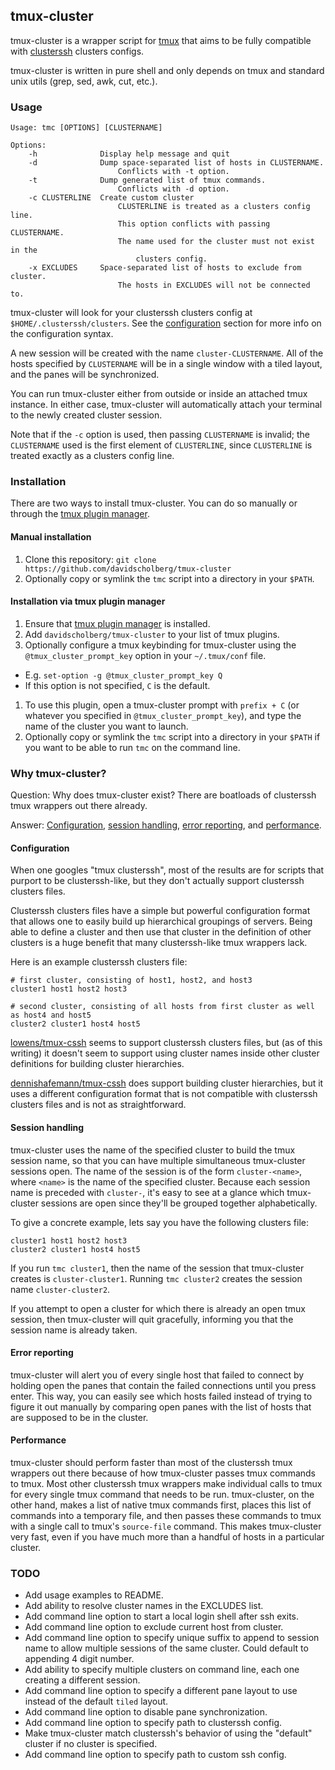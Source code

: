## tmux-cluster

tmux-cluster is a wrapper script for [tmux](http://tmux.sourceforge.net/) that aims to be fully compatible with [clusterssh](https://github.com/duncs/clusterssh) clusters configs.

tmux-cluster is written in pure shell and only depends on tmux and standard unix utils (grep, sed, awk, cut, etc.).

### Usage

```
Usage: tmc [OPTIONS] [CLUSTERNAME]

Options:
    -h              Display help message and quit
    -d              Dump space-separated list of hosts in CLUSTERNAME.
                        Conflicts with -t option.
    -t              Dump generated list of tmux commands.
                        Conflicts with -d option.
    -c CLUSTERLINE  Create custom cluster
                        CLUSTERLINE is treated as a clusters config line.
                        This option conflicts with passing CLUSTERNAME.
                        The name used for the cluster must not exist in the
                            clusters config.
    -x EXCLUDES     Space-separated list of hosts to exclude from cluster.
                        The hosts in EXCLUDES will not be connected to.
```

tmux-cluster will look for your clusterssh clusters config at `$HOME/.clusterssh/clusters`. See the [configuration](#configuration) section for more info on the configuration syntax.

A new session will be created with the name `cluster-CLUSTERNAME`. All of the hosts specified by `CLUSTERNAME` will be in a single window with a tiled layout, and the panes will be synchronized.

You can run tmux-cluster either from outside or inside an attached tmux instance. In either case, tmux-cluster will automatically attach your terminal to the newly created cluster session.

Note that if the `-c` option is used, then passing `CLUSTERNAME` is invalid; the `CLUSTERNAME` used is the first element of `CLUSTERLINE`, since `CLUSTERLINE` is treated exactly as a clusters config line.

### Installation

There are two ways to install tmux-cluster. You can do so manually or through the [tmux plugin manager](https://github.com/tmux-plugins/tpm).

#### Manual installation

1. Clone this repository: `git clone https://github.com/davidscholberg/tmux-cluster`
1. Optionally copy or symlink the `tmc` script into a directory in your `$PATH`.

#### Installation via tmux plugin manager

1. Ensure that [tmux plugin manager](https://github.com/tmux-plugins/tpm) is installed.
1. Add `davidscholberg/tmux-cluster` to your list of tmux plugins.
1. Optionally configure a tmux keybinding for tmux-cluster using the `@tmux_cluster_prompt_key` option in your `~/.tmux/conf` file.
  * E.g. `set-option -g @tmux_cluster_prompt_key Q`
  * If this option is not specified, `C` is the default.
1. To use this plugin, open a tmux-cluster prompt with `prefix + C` (or whatever you specified in `@tmux_cluster_prompt_key`), and type the name of the cluster you want to launch.
1. Optionally copy or symlink the `tmc` script into a directory in your `$PATH` if you want to be able to run `tmc` on the command line.

### Why tmux-cluster?

Question: Why does tmux-cluster exist? There are boatloads of clusterssh tmux wrappers out there already.

Answer: [Configuration](#configuration), [session handling](#session-handling), [error reporting](#error-reporting), and [performance](#performance).

#### Configuration

When one googles "tmux clusterssh", most of the results are for scripts that purport to be clusterssh-like, but they don't actually support clusterssh clusters files.

Clusterssh clusters files have a simple but powerful configuration format that allows one to easily build up hierarchical groupings of servers. Being able to define a cluster and then use that cluster in the definition of other clusters is a huge benefit that many clusterssh-like tmux wrappers lack.

Here is an example clusterssh clusters file:

```
# first cluster, consisting of host1, host2, and host3
cluster1 host1 host2 host3

# second cluster, consisting of all hosts from first cluster as well as host4 and host5
cluster2 cluster1 host4 host5
```

[lowens/tmux-cssh](https://github.com/lowens/tmux-cssh) seems to support clusterssh clusters files, but (as of this writing) it doesn't seem to support using cluster names inside other cluster definitions for building cluster hierarchies.

[dennishafemann/tmux-cssh](https://github.com/dennishafemann/tmux-cssh) does support building cluster hierarchies, but it uses a different configuration format that is not compatible with clusterssh clusters files and is not as straightforward.

#### Session handling

tmux-cluster uses the name of the specified cluster to build the tmux session name, so that you can have multiple simultaneous tmux-cluster sessions open. The name of the session is of the form `cluster-<name>`, where `<name>` is the name of the specified cluster. Because each session name is preceded with `cluster-`, it's easy to see at a glance which tmux-cluster sessions are open since they'll be grouped together alphabetically.

To give a concrete example, lets say you have the following clusters file:


```
cluster1 host1 host2 host3
cluster2 cluster1 host4 host5
```

If you run `tmc cluster1`, then the name of the session that tmux-cluster creates is `cluster-cluster1`. Running `tmc cluster2` creates the session name `cluster-cluster2`.

If you attempt to open a cluster for which there is already an open tmux session, then tmux-cluster will quit gracefully, informing you that the session name is already taken.

#### Error reporting

tmux-cluster will alert you of every single host that failed to connect by holding open the panes that contain the failed connections until you press enter. This way, you can easily see which hosts failed instead of trying to figure it out manually by comparing open panes with the list of hosts that are supposed to be in the cluster.

#### Performance

tmux-cluster should perform faster than most of the clusterssh tmux wrappers out there because of how tmux-cluster passes tmux commands to tmux. Most other clusterssh tmux wrappers make individual calls to tmux for every single tmux command that needs to be run. tmux-cluster, on the other hand, makes a list of native tmux commands first, places this list of commands into a temporary file, and then passes these commands to tmux with a single call to tmux's `source-file` command. This makes tmux-cluster very fast, even if you have much more than a handful of hosts in a particular cluster.

### TODO

* Add usage examples to README.
* Add ability to resolve cluster names in the EXCLUDES list.
* Add command line option to start a local login shell after ssh exits.
* Add command line option to exclude current host from cluster.
* Add command line option to specify unique suffix to append to session name to allow multiple sessions of the same cluster. Could default to appending 4 digit number.
* Add ability to specify multiple clusters on command line, each one creating a different session.
* Add command line option to specify a different pane layout to use instead of the default `tiled` layout.
* Add command line option to disable pane synchronization.
* Add command line option to specify path to clusterssh config.
* Make tmux-cluster match clusterssh's behavior of using the "default" cluster if no cluster is specified.
* Add command line option to specify path to custom ssh config.
